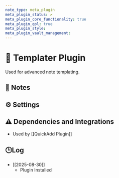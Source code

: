 ```yaml
---
note_type: meta_plugin
meta_plugin_status: ✔️
meta_plugin_core_functionality: true
meta_plugin_qol: true
meta_plugin_style:
meta_plugin_vault_management:
---
```

# 🔌 Templater Plugin

Used for advanced note templating.

## 📝 Notes

## ⚙️ Settings

## ⚠️ Dependencies and Integrations

- Used by [[QuickAdd Plugin]]

## 🕒Log

- [[2025-08-30]]
	- Plugin Installed
